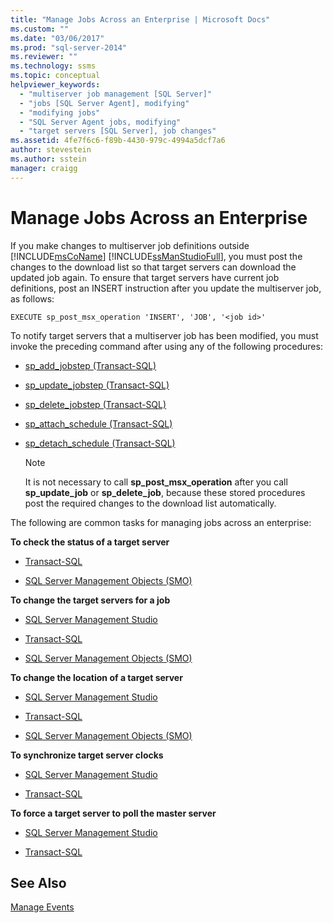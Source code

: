 ```yaml
---
title: "Manage Jobs Across an Enterprise | Microsoft Docs"
ms.custom: ""
ms.date: "03/06/2017"
ms.prod: "sql-server-2014"
ms.reviewer: ""
ms.technology: ssms
ms.topic: conceptual
helpviewer_keywords: 
  - "multiserver job management [SQL Server]"
  - "jobs [SQL Server Agent], modifying"
  - "modifying jobs"
  - "SQL Server Agent jobs, modifying"
  - "target servers [SQL Server], job changes"
ms.assetid: 4fe7f6c6-f89b-4430-979c-4994a5dcf7a6
author: stevestein
ms.author: sstein
manager: craigg
---
```

# Manage Jobs Across an Enterprise
  If you make changes to multiserver job definitions outside [!INCLUDE[msCoName](../../includes/msconame-md.md)] [!INCLUDE[ssManStudioFull](../../includes/ssmanstudiofull-md.md)], you must post the changes to the download list so that target servers can download the updated job again. To ensure that target servers have current job definitions, post an INSERT instruction after you update the multiserver job, as follows:  
  
```  
EXECUTE sp_post_msx_operation 'INSERT', 'JOB', '<job id>'  
```  
  
 To notify target servers that a multiserver job has been modified, you must invoke the preceding command after using any of the following procedures:  
  
-   [sp_add_jobstep (Transact-SQL)](/sql/relational-databases/system-stored-procedures/sp-add-jobstep-transact-sql)  
  
-   [sp_update_jobstep (Transact-SQL)](/sql/relational-databases/system-stored-procedures/sp-update-jobstep-transact-sql)  
  
-   [sp_delete_jobstep (Transact-SQL)](/sql/relational-databases/system-stored-procedures/sp-delete-jobstep-transact-sql)  
  
-   [sp_attach_schedule &#40;Transact-SQL&#41;](/sql/relational-databases/system-stored-procedures/sp-attach-schedule-transact-sql)  
  
-   [sp_detach_schedule &#40;Transact-SQL&#41;](/sql/relational-databases/system-stored-procedures/sp-detach-schedule-transact-sql)  
  
    > [!NOTE]  
    >  It is not necessary to call **sp_post_msx_operation** after you call **sp_update_job** or **sp_delete_job**, because these stored procedures post the required changes to the download list automatically.  
  
 The following are common tasks for managing jobs across an enterprise:  
  
 **To check the status of a target server**  
  
-   [Transact-SQL](/sql/relational-databases/system-stored-procedures/sp-help-targetserver-transact-sql)  
  
-   [SQL Server Management Objects (SMO)](../../relational-databases/server-management-objects-smo/sql-server-management-objects-smo-programming-guide.md)  
  
 **To change the target servers for a job**  
  
-   [SQL Server Management Studio](modify-the-target-servers-for-a-job.md)  
  
-   [Transact-SQL](/sql/relational-databases/system-stored-procedures/sp-add-jobserver-transact-sql)  
  
-   [SQL Server Management Objects (SMO)](../../relational-databases/server-management-objects-smo/sql-server-management-objects-smo-programming-guide.md)  
  
 **To change the location of a target server**  
  
-   [SQL Server Management Studio](../sql-server-management-studio-ssms.md)  
  
-   [Transact-SQL](/sql/relational-databases/system-stored-procedures/sp-msx-enlist-transact-sql)  
  
-   [SQL Server Management Objects (SMO)](../../relational-databases/server-management-objects-smo/sql-server-management-objects-smo-programming-guide.md)  
  
 **To synchronize target server clocks**  
  
-   [SQL Server Management Studio](synchronize-target-server-clocks-sql-server-management-studio.md)  
  
-   [Transact-SQL](/sql/relational-databases/system-stored-procedures/sp-resync-targetserver-transact-sql)  
  
 **To force a target server to poll the master server**  
  
-   [SQL Server Management Studio](force-a-target-server-to-poll-the-master-server.md)  
  
-   [Transact-SQL](/sql/relational-databases/system-stored-procedures/sp-post-msx-operation-transact-sql)  
  
## See Also  
 [Manage Events](manage-events.md)  
  
  
